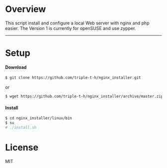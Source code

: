 # Overview

This script install and configure a local Web server with nginx and php easier. The Version 1 is currently for openSUSE and use zypper.

----------

# Setup
#### Download

```sh
$ git clone https://github.com/triple-t-h/nginx_installer.git
```

or

```sh
$ wget https://github.com/triple-t-h/nginx_installer/archive/master.zip && unzip master.zip
```

#### Install

```sh
$ cd nginx_installer/linux/bin
$ su
# ./install.sh
```

# License

MIT
